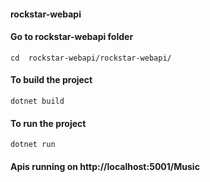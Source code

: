 #### rockstar-webapi

#### Go to rockstar-webapi folder
```
cd  rockstar-webapi/rockstar-webapi/
```
#### To build the project
```
dotnet build 
```
#### To run the project
```
dotnet run
```

#### Apis running on http://localhost:5001/Music
